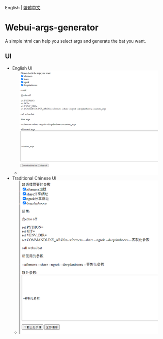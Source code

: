 English | [繁體中文](README_TCH.md)
# Webui-args-generator
A simple html can help you select args and generate the bat you want.

## UI
* English UI
  * ![UI](sample/UI.png)
* Traditional Chinese UI
  * ![TCH_UI](sample/UI_TCH.png)
